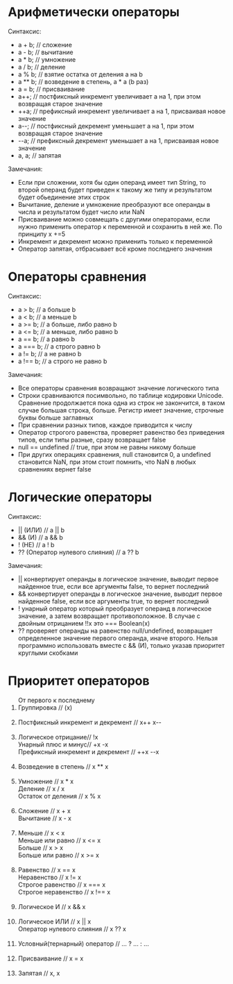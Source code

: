 # Арифметически операторы

Синтаксис:
<ul>
    <li>a + b; // сложение</li>
    <li>a - b; // вычитание</li>
    <li>a * b; // умножение</li>
    <li>a / b; // деление</li>
    <li>a % b; // взятие остатка от деления a на b</li>
    <li>a ** b; // возведение в степень, a * a (b раз)</li>
    <li>a = b; // присваивание</li>
    <li>a++; // постфиксный инкремент увеличивает a на 1, при этом возвращая старое значение</li>
    <li>++a; // префиксный инкремент увеличивает a на 1, присваивая новое значение</li>
    <li>a--; // постфиксный декремент уменьшает a на 1, при этом возвращая старое значение</li>
    <li>--a; // префиксный декремент уменьшает a на 1, присваивая новое значение</li>
    <li>a, a; // запятая</li>
</ul>

Замечания:
<ul>
    <li>Если при сложении, хотя бы один операнд имеет тип String, то второй операнд будет приведен к такому же типу и результатом будет обьединение этих строк</li>
    <li>Вычитание, деление и умножение преобразуют все операнды в числа и результатом будет число или NaN</li>
    <li>Присваивание можно совмещать с другими операторами, если нужно применить оператор к переменной и сохранить в ней же. По принципу x +=5</li>
    <li>Инкремент и декремент можно применить только к переменной</li>
    <li>Оператор запятая, отбрасывает всё кроме последнего значения</li>
</ul>

# Операторы сравнения

Синтаксис:
<ul>
    <li>a > b; // a больше b</li>
    <li>a < b; // a меньше b</li>
    <li>a >= b; // a больше, либо равно b</li>
    <li>a <= b; // a меньше, либо равно b</li>
    <li>a == b; // a равно b</li>
    <li>a === b; // a строго равно b</li>
    <li>a != b; // a не равно b</li>
    <li>a !== b; // a строго не равно b</li>
</ul>

Замечания:
<ul>
    <li>Все операторы сравнения возвращают значение логического
    типа</li>
    <li>Строки сравниваются посимвольно, по таблице кодировки Unicode. Сравнение продолжается пока одна из строк не закончится, в таком случае большая строка, больше. Регистр имеет значение, строчные буквы больше заглавных</li>
    <li>При сравнении разных типов, каждое приводится к числу</li>
    <li>Оператор строгого равенства, проверяет равенство без приведения типов, если типы разные, сразу возвращает false</li>
    <li>null == undefined // true, при этом не равны никому больше</li>
    <li>При других операциях сравнения, null становится 0, а undefined становится NaN, при этом стоит помнить, что NaN в любых сравнениях вернет false</li>
</ul>

# Логические операторы

Синтаксис:
<ul>
    <li>|| (ИЛИ) // a || b</li>
    <li>&& (И) // a && b</li>
    <li>! (НЕ) // a ! b</li>
    <li>?? (Оператор нулевого слияния) // a ?? b</li>
</ul>

Замечания:
<ul>
    <li>|| конвертирует операнды в логическое значение, выводит первое найденное true, если все аргументы false, то вернет последний</li>
    <li>&& конвертирует операнды в логическое значение, выводит первое найденное false, если все аргументы true, то вернет последний</li>
    <li>! унарный оператор который преобразует операнд в логическое значение, а затем возвращает противоположное. В случае с двойным отрицанием !!x это === Boolean(x)</li>
    <li>?? проверяет операнды на равенство null/undefined, возвращает определенное значение первого операнда, иначе второго. Нельзя программно использовать вместе с && (И), только указав приоритет круглыми скобками</li>
</ul>

# Приоритет операторов

<ol>От первого к последнему
    <br>
    <li>Группировка // (x)</li>
    <br>
    <li>Постфиксный инкремент и декремент // x++ x--</li>
    <br>
    <li>Логическое отрицание// !x<br>
        Унарный плюс и минус// +x -x<br>
        Префиксный инкремент и декремент // ++x --x</li>
    <br>
    <li>Возведение в степень // x ** x</li>
    <br>
    <li>Умножение // x * x<br>
        Деление // x / x<br>
        Остаток от деления // x % x</li>
    <br>
    <li>Сложение // x + x<br>
        Вычитание // x - x</li>
    <br>
    <li>Меньше // x < x<br>
        Меньше или равно // x <= x<br>
        Больше // x > x<br>
        Больше или равно // x >= x</li>
    <br>
    <li>Равенство // x == x<br>
        Неравенство // x != x<br>
        Строгое равенство // x === x<br>
        Строгое неравенство // x !== x</li>
    <br>
    <li>Логическое И // x && x</li>
    <br>
    <li>Логическое ИЛИ // x || x<br>
        Оператор нулевого слияния // x ?? x</li>
    <br>
    <li>Условный(тернарный) оператор // ... ? ... : ...</li>
    <br>
    <li>Присваивание // x = x</li>
    <br>
    <li>Запятая // x, x</li>
</ol>

